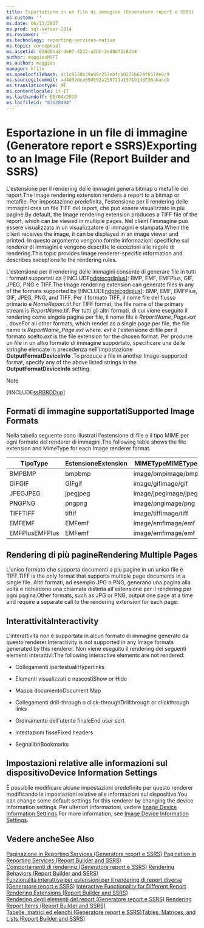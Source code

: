 ```yaml
---
title: Esportazione in un file di immagine (Generatore report e SSRS) | Microsoft Docs
ms.custom: ''
ms.date: 06/13/2017
ms.prod: sql-server-2014
ms.reviewer: ''
ms.technology: reporting-services-native
ms.topic: conceptual
ms.assetid: 020d8ea2-de07-4212-a2bb-2ed0df2c8db8
author: maggiesMSFT
ms.author: maggies
manager: kfile
ms.openlocfilehash: dc1c8539b39a99c252ebfcb0275b674f657de6c9
ms.sourcegitcommit: ad4d92dce894592a259721a1571b1d8736abacdb
ms.translationtype: MT
ms.contentlocale: it-IT
ms.lasthandoff: 08/04/2020
ms.locfileid: "87628494"
---
```

# <a name="exporting-to-an-image-file-report-builder-and-ssrs"></a><span data-ttu-id="e01a6-102">Esportazione in un file di immagine (Generatore report e SSRS)</span><span class="sxs-lookup"><span data-stu-id="e01a6-102">Exporting to an Image File (Report Builder and SSRS)</span></span>
  <span data-ttu-id="e01a6-103">L'estensione per il rendering delle immagini genera bitmap o metafile dei report.</span><span class="sxs-lookup"><span data-stu-id="e01a6-103">The Image rendering extension renders a report to a bitmap or metafile.</span></span> <span data-ttu-id="e01a6-104">Per impostazione predefinita, l'estensione per il rendering delle immagini crea un file TIFF del report, che può essere visualizzato in più pagine.</span><span class="sxs-lookup"><span data-stu-id="e01a6-104">By default, the Image rendering extension produces a TIFF file of the report, which can be viewed in multiple pages.</span></span> <span data-ttu-id="e01a6-105">Nel client l'immagine può essere visualizzata in un visualizzatore di immagini e stampata.</span><span class="sxs-lookup"><span data-stu-id="e01a6-105">When the client receives the image, it can be displayed in an image viewer and printed.</span></span> <span data-ttu-id="e01a6-106">In questo argomento vengono fornite informazioni specifiche sul renderer di immagini e vengono descritte le eccezioni alle regole di rendering.</span><span class="sxs-lookup"><span data-stu-id="e01a6-106">This topic provides Image renderer-specific information and describes exceptions to the rendering rules.</span></span>  
  
 <span data-ttu-id="e01a6-107">L'estensione per il rendering delle immagini consente di generare file in tutti i formati supportati da [!INCLUDE[ndptecgdiplus](../../includes/ndptecgdiplus-md.md)]: BMP, EMF, EMFPlus, GIF, JPEG, PNG e TIFF.</span><span class="sxs-lookup"><span data-stu-id="e01a6-107">The Image rendering extension can generate files in any of the formats supported by [!INCLUDE[ndptecgdiplus](../../includes/ndptecgdiplus-md.md)]: BMP, EMF, EMFPlus, GIF, JPEG, PNG, and TIFF.</span></span> <span data-ttu-id="e01a6-108">Per il formato TIFF, il nome file del flusso primario è *NomeReport*.tif.</span><span class="sxs-lookup"><span data-stu-id="e01a6-108">For TIFF format, the file name of the primary stream is *ReportName*.tif.</span></span> <span data-ttu-id="e01a6-109">Per tutti gli altri formati, di cui viene eseguito il rendering come singola pagina per file, il nome file è *ReportName_Page.ext* , dove</span><span class="sxs-lookup"><span data-stu-id="e01a6-109">For all other formats, which render as a single page per file, the file name is *ReportName_Page.ext* where.</span></span> <span data-ttu-id="e01a6-110">*ext* è l'estensione di file per il formato scelto.</span><span class="sxs-lookup"><span data-stu-id="e01a6-110">*ext* is the file extension for the chosen format.</span></span> <span data-ttu-id="e01a6-111">Per produrre un file in un altro formato di immagine supportato, specificare una delle stringhe elencate in precedenza nell'impostazione **OutputFormatDeviceInfo** .</span><span class="sxs-lookup"><span data-stu-id="e01a6-111">To produce a file in another Image-supported format, specify any of the above listed strings in the **OutputFormatDeviceInfo** setting.</span></span>  
  
> [!NOTE]  
>  [!INCLUDE[ssRBRDDup](../../includes/ssrbrddup-md.md)]  
  
##  <a name="supported-image-formats"></a><a name="SupportedImageFormats"></a> <span data-ttu-id="e01a6-112">Formati di immagine supportati</span><span class="sxs-lookup"><span data-stu-id="e01a6-112">Supported Image Formats</span></span>  
 <span data-ttu-id="e01a6-113">Nella tabella seguente sono illustrati l'estensione di file e il tipo MIME per ogni formato del renderer di immagini.</span><span class="sxs-lookup"><span data-stu-id="e01a6-113">The following table shows the file extension and MimeType for each Image renderer format.</span></span>  
  
|<span data-ttu-id="e01a6-114">**Tipo**</span><span class="sxs-lookup"><span data-stu-id="e01a6-114">**Type**</span></span>|<span data-ttu-id="e01a6-115">**Estensione**</span><span class="sxs-lookup"><span data-stu-id="e01a6-115">**Extension**</span></span>|<span data-ttu-id="e01a6-116">**MIMEType**</span><span class="sxs-lookup"><span data-stu-id="e01a6-116">**MIMEType**</span></span>|  
|--------------|-------------------|------------------|  
|<span data-ttu-id="e01a6-117">BMP</span><span class="sxs-lookup"><span data-stu-id="e01a6-117">BMP</span></span>|<span data-ttu-id="e01a6-118">bmp</span><span class="sxs-lookup"><span data-stu-id="e01a6-118">bmp</span></span>|<span data-ttu-id="e01a6-119">image/bmp</span><span class="sxs-lookup"><span data-stu-id="e01a6-119">image/bmp</span></span>|  
|<span data-ttu-id="e01a6-120">GIF</span><span class="sxs-lookup"><span data-stu-id="e01a6-120">GIF</span></span>|<span data-ttu-id="e01a6-121">GIF</span><span class="sxs-lookup"><span data-stu-id="e01a6-121">gif</span></span>|<span data-ttu-id="e01a6-122">image/gif</span><span class="sxs-lookup"><span data-stu-id="e01a6-122">image/gif</span></span>|  
|<span data-ttu-id="e01a6-123">JPEG</span><span class="sxs-lookup"><span data-stu-id="e01a6-123">JPEG</span></span>|<span data-ttu-id="e01a6-124">jpeg</span><span class="sxs-lookup"><span data-stu-id="e01a6-124">jpeg</span></span>|<span data-ttu-id="e01a6-125">image/jpeg</span><span class="sxs-lookup"><span data-stu-id="e01a6-125">image/jpeg</span></span>|  
|<span data-ttu-id="e01a6-126">PNG</span><span class="sxs-lookup"><span data-stu-id="e01a6-126">PNG</span></span>|<span data-ttu-id="e01a6-127">png</span><span class="sxs-lookup"><span data-stu-id="e01a6-127">png</span></span>|<span data-ttu-id="e01a6-128">image/png</span><span class="sxs-lookup"><span data-stu-id="e01a6-128">image/png</span></span>|  
|<span data-ttu-id="e01a6-129">TIFF</span><span class="sxs-lookup"><span data-stu-id="e01a6-129">TIFF</span></span>|<span data-ttu-id="e01a6-130">tif</span><span class="sxs-lookup"><span data-stu-id="e01a6-130">tif</span></span>|<span data-ttu-id="e01a6-131">image/tiff</span><span class="sxs-lookup"><span data-stu-id="e01a6-131">image/tiff</span></span>|  
|<span data-ttu-id="e01a6-132">EMF</span><span class="sxs-lookup"><span data-stu-id="e01a6-132">EMF</span></span>|<span data-ttu-id="e01a6-133">EMF</span><span class="sxs-lookup"><span data-stu-id="e01a6-133">emf</span></span>|<span data-ttu-id="e01a6-134">image/emf</span><span class="sxs-lookup"><span data-stu-id="e01a6-134">image/emf</span></span>|  
|<span data-ttu-id="e01a6-135">EMFPlus</span><span class="sxs-lookup"><span data-stu-id="e01a6-135">EMFPlus</span></span>|<span data-ttu-id="e01a6-136">EMF</span><span class="sxs-lookup"><span data-stu-id="e01a6-136">emf</span></span>|<span data-ttu-id="e01a6-137">image/emf</span><span class="sxs-lookup"><span data-stu-id="e01a6-137">image/emf</span></span>|  
  
  
##  <a name="rendering-multiple-pages"></a><a name="RenderingMultiplePages"></a> <span data-ttu-id="e01a6-138">Rendering di più pagine</span><span class="sxs-lookup"><span data-stu-id="e01a6-138">Rendering Multiple Pages</span></span>  
 <span data-ttu-id="e01a6-139">L'unico formato che supporta documenti a più pagine in un unico file è TIFF.</span><span class="sxs-lookup"><span data-stu-id="e01a6-139">TIFF is the only format that supports multiple page documents in a single file.</span></span> <span data-ttu-id="e01a6-140">Altri formati, ad esempio JPG o PNG, generano una pagina alla volta e richiedono una chiamata distinta all'estensione per il rendering per ogni pagina.</span><span class="sxs-lookup"><span data-stu-id="e01a6-140">Other formats, such as JPG or PNG, output one page at a time and require a separate call to the rendering extension for each page.</span></span>  
  
  
##  <a name="interactivity"></a><a name="Interactivity"></a><span data-ttu-id="e01a6-141">Interattività</span><span class="sxs-lookup"><span data-stu-id="e01a6-141">Interactivity</span></span>  
 <span data-ttu-id="e01a6-142">L'interattività non è supportata in alcun formato di immagine generato da questo renderer.</span><span class="sxs-lookup"><span data-stu-id="e01a6-142">Interactivity is not supported in any Image formats generated by this renderer.</span></span> <span data-ttu-id="e01a6-143">Non viene eseguito il rendering dei seguenti elementi interattivi:</span><span class="sxs-lookup"><span data-stu-id="e01a6-143">The following interactive elements are not rendered:</span></span>  
  
-   <span data-ttu-id="e01a6-144">Collegamenti ipertestuali</span><span class="sxs-lookup"><span data-stu-id="e01a6-144">Hyperlinks</span></span>  
  
-   <span data-ttu-id="e01a6-145">Elementi visualizzati o nascosti</span><span class="sxs-lookup"><span data-stu-id="e01a6-145">Show or Hide</span></span>  
  
-   <span data-ttu-id="e01a6-146">Mappa documento</span><span class="sxs-lookup"><span data-stu-id="e01a6-146">Document Map</span></span>  
  
-   <span data-ttu-id="e01a6-147">Collegamenti drill-through o click-through</span><span class="sxs-lookup"><span data-stu-id="e01a6-147">Drillthrough or clickthrough links</span></span>  
  
-   <span data-ttu-id="e01a6-148">Ordinamento dell'utente finale</span><span class="sxs-lookup"><span data-stu-id="e01a6-148">End user sort</span></span>  
  
-   <span data-ttu-id="e01a6-149">Intestazioni fisse</span><span class="sxs-lookup"><span data-stu-id="e01a6-149">Fixed headers</span></span>  
  
-   <span data-ttu-id="e01a6-150">Segnalibri</span><span class="sxs-lookup"><span data-stu-id="e01a6-150">Bookmarks</span></span>  
  
  
##  <a name="device-information-settings"></a><a name="DeviceInfo"></a><span data-ttu-id="e01a6-151">Impostazioni relative alle informazioni sul dispositivo</span><span class="sxs-lookup"><span data-stu-id="e01a6-151">Device Information Settings</span></span>  
 <span data-ttu-id="e01a6-152">È possibile modificare alcune impostazioni predefinite per questo renderer modificando le impostazioni relative alle informazioni sul dispositivo.</span><span class="sxs-lookup"><span data-stu-id="e01a6-152">You can change some default settings for this renderer by changing the device information settings.</span></span> <span data-ttu-id="e01a6-153">Per ulteriori informazioni, vedere [Image Device Information Settings](../image-device-information-settings.md).</span><span class="sxs-lookup"><span data-stu-id="e01a6-153">For more information, see [Image Device Information Settings](../image-device-information-settings.md).</span></span>  
  
  
## <a name="see-also"></a><span data-ttu-id="e01a6-154">Vedere anche</span><span class="sxs-lookup"><span data-stu-id="e01a6-154">See Also</span></span>  
 <span data-ttu-id="e01a6-155">[Paginazione in Reporting Services &#40;Generatore report e SSRS&#41;](../report-design/pagination-in-reporting-services-report-builder-and-ssrs.md) </span><span class="sxs-lookup"><span data-stu-id="e01a6-155">[Pagination in Reporting Services &#40;Report Builder  and SSRS&#41;](../report-design/pagination-in-reporting-services-report-builder-and-ssrs.md) </span></span>  
 <span data-ttu-id="e01a6-156">[Comportamenti di rendering &#40;Generatore report e SSRS&#41;](../report-design/rendering-behaviors-report-builder-and-ssrs.md) </span><span class="sxs-lookup"><span data-stu-id="e01a6-156">[Rendering Behaviors &#40;Report Builder  and SSRS&#41;](../report-design/rendering-behaviors-report-builder-and-ssrs.md) </span></span>  
 <span data-ttu-id="e01a6-157">[Funzionalità interattiva per estensioni per il rendering di report diverse &#40;Generatore report e SSRS&#41;](interactive-functionality-different-report-rendering-extensions.md) </span><span class="sxs-lookup"><span data-stu-id="e01a6-157">[Interactive Functionality for Different Report Rendering Extensions &#40;Report Builder and SSRS&#41;](interactive-functionality-different-report-rendering-extensions.md) </span></span>  
 <span data-ttu-id="e01a6-158">[Rendering degli elementi del report &#40;Generatore report e SSRS&#41;](../report-design/rendering-report-items-report-builder-and-ssrs.md) </span><span class="sxs-lookup"><span data-stu-id="e01a6-158">[Rendering Report Items &#40;Report Builder and SSRS&#41;](../report-design/rendering-report-items-report-builder-and-ssrs.md) </span></span>  
 [<span data-ttu-id="e01a6-159">Tabelle, matrici ed elenchi &#40;Generatore report e SSRS&#41;</span><span class="sxs-lookup"><span data-stu-id="e01a6-159">Tables, Matrices, and Lists &#40;Report Builder and SSRS&#41;</span></span>](../report-design/create-invoices-and-forms-with-lists-report-builder-and-ssrs.md)  
  
  
